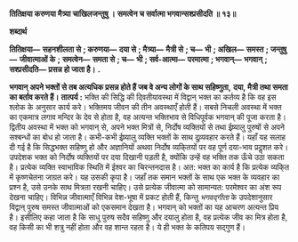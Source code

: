 **तितिक्षया करुणया मैत्र्या चाखिलजन्तुषु ।** **समत्वेन च सर्वात्मा भगवान्सश्प्रसीदति ॥ १३॥** 

**शब्दार्थ** 

**तितिक्षया—** **सहनशीलता से** **; करुणया—** **दया से** **; मैत्र्या—** **मैत्री से** **; च—** **भी** **; अखिल—** **समस्त** **; जन्तुषु—** **जीवात्माओं के** **;** **समत्वेन—** **समता से** **; च—** **भी** **; सर्व-आत्मा—** **परमात्मा** **; भगवान्—** **भगवान्** **; सश्प्रसीदति—** **प्रसन्न हो जाता है।** **.** 

**भगवान् अपने भक्तों से तब अत्यधिक प्रसन्न होते हैं जब वे अन्य लोगों के साथ सहिष्णुता,** **दया, मैत्री तथा समता का बर्ताव करते हैं।** **तात्पर्य :** भक्ति की सिद्धि की दि्वतीयावस्था में विद्वान् भक्त का कर्तव्य है कि वह इस श्लोक के अनुसार कार्य करे। भक्तिमय जीवन की तीन अवस्थाएँ होती हैं। सबसे निचली अवस्था में भक्त का एकमात्र लगाव मन्दिर के देव से होता है, वह अत्यन्त भक्तिभाव से विधिपूर्वक भगवान् की पूजा करता है। द्वितीय अवस्था में भक्त को भगवान् से, अपने भक्त मित्रों से, निर्दोष व्यक्तियों से तथा ईष्र्यालु पुरुषों से अपने सश्बन्धों का बोध हो जाता है। कभी-कभी ईष्र्यालु व्यक्ति भक्तों के साथ दुव्र्यवहार करते हैं। यहाँ यह सलाह दी गई है कि सिद्धभक्त सहिष्णु हो और अज्ञानियों अथवा निर्दोष व्यकि्तयों पर वह पूर्ण दया-भाव प्रदॢशत करे। उपदेशक भक्त को निर्दोष व्यक्तियों पर दया दिखानी पड़ती है, क्योंकि उन्हें वह भक्ति तक ऊँचे उठा सकता है। प्रत्येक व्यक्ति स्वाभाविक स्थिति में ईश्वर का चिरन्तनदास है। अत: भक्त का कार्य है कि प्रत्येक व्यकि्त में कृष्णचेतना जाग्रत करे। यह उसकी कृपा है। जहाँ तक समान भक्तों के साथ एक भक्त के व्यवहार का प्रश्न है, उसे उनके साथ मित्रता रखनी चाहिए। उसे प्रत्येक जीवात्मा को सामान्यत: परमेश्वर का अंश रूप देखना चाहिए। विभिन्न जीवात्माएँ विभिन्न वेश-भूषा में प्रकट होती हैं, किन्तु *भगवद्गीता* के उपदेशानुसार विद्वान् पुरुष समस्त जीवात्माओं को एकसमान देखता है। भगवान् को भक्तों का यह आचरण अत्यन्त प्रिय है। इसीलिए कहा जाता है कि साधु पुरुष सदैव सहिष्णु और दयालु होता है, वह प्रत्येक जीव का मित्र होता है, वह किसी का भी शत्रु नहीं होता और वह शान्त रहता है। ये ही भक्त के कतिपय सद्गुण हैं।  